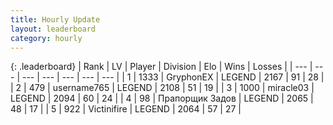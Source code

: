 ```yaml
---
title: Hourly Update
layout: leaderboard
category: hourly
---
```


{: .leaderboard}
| Rank | LV | Player | Division | Elo | Wins | Losses |
| --- | --- | --- | --- | --- | --- | --- |
| <span data-change="0">1</span> | 1333 | <span title="ID: 315148">GryphonEX</span> | LEGEND | <span data-change="0">2167</span> | <span data-change="0">91</span> | <span data-change="0">28</span> |
| <span data-change="0">2</span> | 479 | <span title="ID: 188640">username765</span> | LEGEND | <span data-change="0">2108</span> | <span data-change="0">51</span> | <span data-change="0">19</span> |
| <span data-change="0">3</span> | 1000 | <span title="ID: 416373">miracle03</span> | LEGEND | <span data-change="-12">2094</span> | <span data-change="0">60</span> | <span data-change="1">24</span> |
| <span data-change="0">4</span> | 98 | <span title="ID: 612521">Прапорщик Задов</span> | LEGEND | <span data-change="0">2065</span> | <span data-change="0">48</span> | <span data-change="0">17</span> |
| <span data-change="0">5</span> | 922 | <span title="ID: 112242">Victinifire</span> | LEGEND | <span data-change="0">2064</span> | <span data-change="0">57</span> | <span data-change="0">27</span> |
